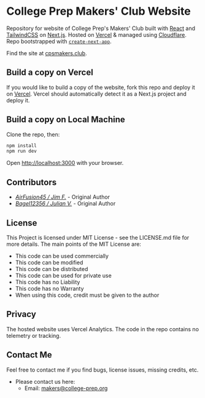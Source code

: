 # College Prep Makers' Club Website
Repository for website of College Prep's Makers' Club built with [React](https://reactjs.org/) and [TailwindCSS](https://tailwindcss.com/) on [Next.js](https://nextjs.org/). Hosted on [Vercel](https://vercel.com/) & managed using [Cloudflare](https://cloudflare.com). Repo bootstrapped with [`create-next-app`](https://github.com/vercel/next.js/tree/canary/packages/create-next-app).

Find the site at [cpsmakers.club](https://cpsmakers.club).

## Build a copy on Vercel

 ​If you would like to build a copy of the website, fork this repo and deploy it on [Vercel](https://vercel.com). Vercel should automatically detect it as a Next.js project and deploy it.
  
## Build a copy on Local Machine

Clone the repo, then:
```bash
npm install
npm run dev
```
Open [http://localhost:3000](http://localhost:3000) with your browser.


## Contributors

* *[AirFusion45 / Jim F.](https://github.com/AirFusion45)* - Original Author
* *[Bagel12356 / Julian V.](https://github.com/Bagel12356)* - Original Author

## License 
This Project is licensed under MIT License - see the LICENSE.md file for more details. The main points of the MIT License are:
  
  * This code can be used commercially
  * This code can be modified
  * This code can be distributed
  * This code can be used for private use
  * This code has no Liability
  * This code has no Warranty
  * When using this code, credit must be given to the author

## Privacy

The hosted website uses Vercel Analytics. The code in the repo contains no telemetry or tracking.

## Contact Me
Feel free to contact me if you find bugs, license issues, missing credits, etc.

  * Please contact us here:
    * Email: makers@college-prep.org